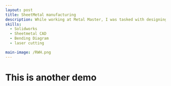 ```yaml
---
layout: post
title: SheetMetal manufacturing 
description: While working at Metal Master, I was tasked with designing a rainwater head that would be both functional and manufacturable using Colorbond metal sheets. The goal was to create a durable, weather-resistant component that could be efficiently produced using existing fabrication processes. I used SolidWorks to develop the design through precise sheet metal CAD modeling, ensuring correct bend allowances, fit, and drainage geometry. The model was optimized for manufacturing by accounting for material behavior during folding and cutting operations. I collaborated with the production team to align the design with CNC turret punching and metal bending capabilities, ensuring seamless transition from digital model to physical product. The result was a well-constructed, easy-to-install rainwater head that met both aesthetic and structural requirements. This project strengthened my skills in sheet metal design, CAD for manufacturing, and real-world design validation through close coordination with fabrication teams.
skills: 
  - Solidworks
  - Sheetmetal CAD
  - Bending Diagram
  - laser cutting 

main-image: /RWH.png
---
```


# This is another demo





